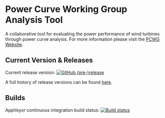 # Power Curve Working Group Analysis Tool
A collaborative tool for evaluating the power performance of wind turbines through power curve analysis.
For more information please visit the [PCWG Website](http://www.pcwg.org).

## Current Version & Releases

Current release version:
[![GitHub (pre-)release](https://img.shields.io/github/release/peterdougstuart/PCWG/all.svg)](https://github.com/peterdougstuart/PCWG/releases)

A full history of release versions can be found [here](https://github.com/peterdougstuart/PCWG/releases).

## Builds
AppVeyor continuous integration build status: 
[![Build status](https://ci.appveyor.com/api/projects/status/v7385dr5ina75l6x?svg=true)](https://ci.appveyor.com/project/peterdougstuart/pcwg)
